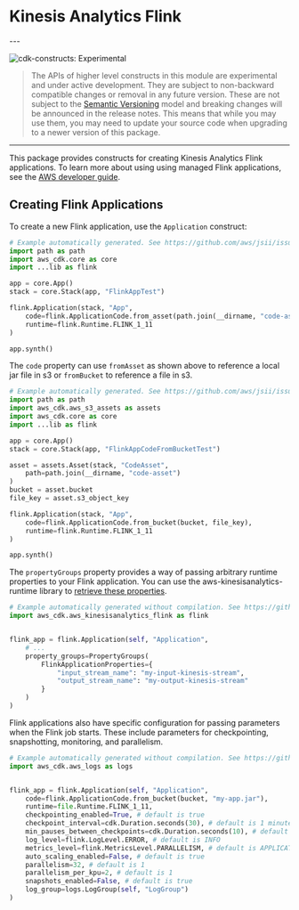 # Kinesis Analytics Flink

<!--BEGIN STABILITY BANNER-->---


![cdk-constructs: Experimental](https://img.shields.io/badge/cdk--constructs-experimental-important.svg?style=for-the-badge)

> The APIs of higher level constructs in this module are experimental and under active development.
> They are subject to non-backward compatible changes or removal in any future version. These are
> not subject to the [Semantic Versioning](https://semver.org/) model and breaking changes will be
> announced in the release notes. This means that while you may use them, you may need to update
> your source code when upgrading to a newer version of this package.

---
<!--END STABILITY BANNER-->

This package provides constructs for creating Kinesis Analytics Flink
applications. To learn more about using using managed Flink applications, see
the [AWS developer
guide](https://docs.aws.amazon.com/kinesisanalytics/latest/java/what-is.html).

## Creating Flink Applications

To create a new Flink application, use the `Application` construct:

```python
# Example automatically generated. See https://github.com/aws/jsii/issues/826
import path as path
import aws_cdk.core as core
import ...lib as flink

app = core.App()
stack = core.Stack(app, "FlinkAppTest")

flink.Application(stack, "App",
    code=flink.ApplicationCode.from_asset(path.join(__dirname, "code-asset")),
    runtime=flink.Runtime.FLINK_1_11
)

app.synth()
```

The `code` property can use `fromAsset` as shown above to reference a local jar
file in s3 or `fromBucket` to reference a file in s3.

```python
# Example automatically generated. See https://github.com/aws/jsii/issues/826
import path as path
import aws_cdk.aws_s3_assets as assets
import aws_cdk.core as core
import ...lib as flink

app = core.App()
stack = core.Stack(app, "FlinkAppCodeFromBucketTest")

asset = assets.Asset(stack, "CodeAsset",
    path=path.join(__dirname, "code-asset")
)
bucket = asset.bucket
file_key = asset.s3_object_key

flink.Application(stack, "App",
    code=flink.ApplicationCode.from_bucket(bucket, file_key),
    runtime=flink.Runtime.FLINK_1_11
)

app.synth()
```

The `propertyGroups` property provides a way of passing arbitrary runtime
properties to your Flink application. You can use the
aws-kinesisanalytics-runtime library to [retrieve these
properties](https://docs.aws.amazon.com/kinesisanalytics/latest/java/how-properties.html#how-properties-access).

```python
# Example automatically generated without compilation. See https://github.com/aws/jsii/issues/826
import aws_cdk.aws_kinesisanalytics_flink as flink


flink_app = flink.Application(self, "Application",
    # ...
    property_groups=PropertyGroups(
        FlinkApplicationProperties={
            "input_stream_name": "my-input-kinesis-stream",
            "output_stream_name": "my-output-kinesis-stream"
        }
    )
)
```

Flink applications also have specific configuration for passing parameters
when the Flink job starts. These include parameters for checkpointing,
snapshotting, monitoring, and parallelism.

```python
# Example automatically generated without compilation. See https://github.com/aws/jsii/issues/826
import aws_cdk.aws_logs as logs


flink_app = flink.Application(self, "Application",
    code=flink.ApplicationCode.from_bucket(bucket, "my-app.jar"),
    runtime=file.Runtime.FLINK_1_11,
    checkpointing_enabled=True, # default is true
    checkpoint_interval=cdk.Duration.seconds(30), # default is 1 minute
    min_pauses_between_checkpoints=cdk.Duration.seconds(10), # default is 5 seconds
    log_level=flink.LogLevel.ERROR, # default is INFO
    metrics_level=flink.MetricsLevel.PARALLELISM, # default is APPLICATION
    auto_scaling_enabled=False, # default is true
    parallelism=32, # default is 1
    parallelism_per_kpu=2, # default is 1
    snapshots_enabled=False, # default is true
    log_group=logs.LogGroup(self, "LogGroup")
)
```

